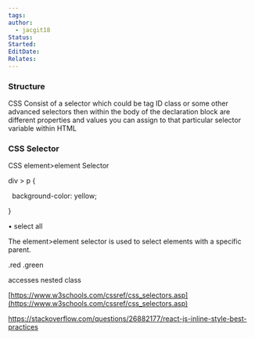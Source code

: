 ```yaml
---
tags: 
author:
  - jacgit18
Status: 
Started: 
EditDate: 
Relates:
---
```



### Structure 

CSS Consist of a selector which could be tag ID class or some other advanced selectors then within the body of the declaration block are different properties and values you can assign to that particular selector variable within HTML 

### CSS Selector 

CSS element>element Selector 

div > p { 

  background-color: yellow; 

} 

• select all 

The element>element selector is used to select elements with a specific parent. 

.red .green  

accesses nested class 

[https://www.w3schools.com/cssref/css_selectors.asp](https://www.w3schools.com/cssref/css_selectors.asp)

https://stackoverflow.com/questions/26882177/react-js-inline-style-best-practices
